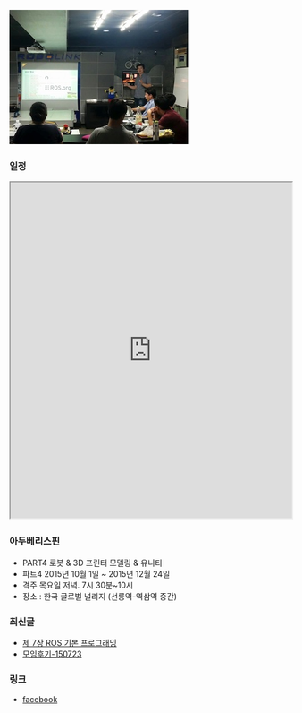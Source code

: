 ![대문01](doc/img/ros_3th_01.jpg)

### 일정
<iframe width="100%" height="600px" src="https://docs.google.com/spreadsheets/d/1KzZcM6x-u9a60eu-T2RIOFEoYBGiwte8L49Thxjllxo/edit#gid=1412315552"></iframe>

### 아두베리스핀
- PART4 로봇 & 3D 프린터 모델링 & 유니티
- 파트4 2015년 10월 1일 ~ 2015년 12월 24일
- 격주 목요일 저녁. 7시 30분~10시
- 장소 : 한국 글로벌 널리지 (선릉역-역삼역 중간)

### 최신글
- [제 7장 ROS 기본 프로그래밍](doc/part3/d05.md)
- [모임후기-150723](doc/after.md)

### 링크
- [facebook ](https://www.facebook.com/groups/arduberryspin/)


